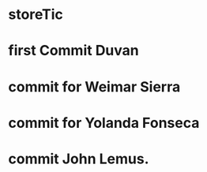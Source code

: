 # storeTic
# first Commit Duvan
# commit for Weimar Sierra
# commit for Yolanda Fonseca
# commit John Lemus.